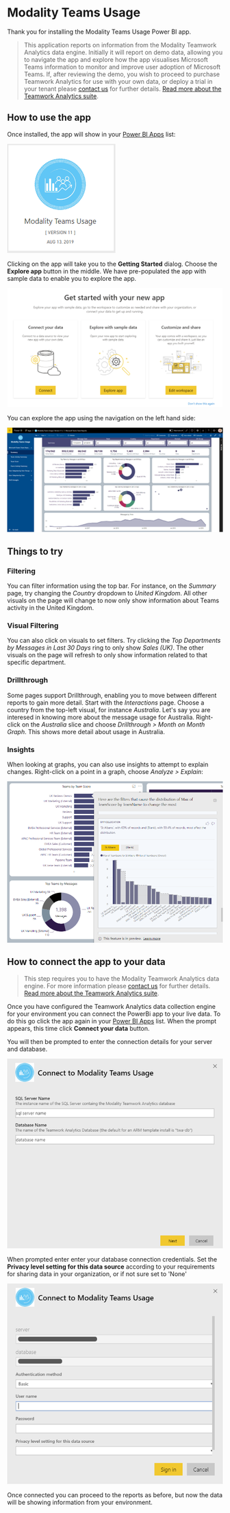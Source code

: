 # Modality Teams Usage

Thank you for installing the Modality Teams Usage Power BI app. 

> This application reports on information from the Modality Teamwork Analytics data engine.  Initially it will report on demo data, allowing you to navigate the app and explore how the app visualises Microsoft Teams information to monitor and improve user adoption of Microsoft Teams.  If, after reviewing the demo, you wish to proceed to purchase Teamwork Analytics for use with your own data, or deploy a trial in your tenant please [contact us](https://modalitysoftware.com/contact) for further details. [Read more about the Teamwork Analytics suite](https://modalitysoftware.com/teamwork-analytics).

## How to use the app

Once installed, the app will show in your [Power BI Apps](https://app.powerbi.com/groups/me/apps) list:

![alt text](images/usage/icon.png "Modality Teams Usage Icon")

Clicking on the app will take you to the **Getting Started** dialog. Choose the **Explore app** button in the middle. We have pre-populated the app with sample data to enable you to explore the app.

![alt text](images/usage/connectordemo.png "Get Started Dialog")

You can explore the app using the navigation on the left hand side:

![alt text](images/usage/summary.png "Summary")

## Things to try

### Filtering

You can filter information using the top bar. For instance, on the *Summary* page, try changing the *Country* dropdown to *United Kingdom*. All other visuals on the page will change to now only show information about Teams activity in the United Kingdom.

### Visual Filtering

You can also click on visuals to set filters. Try clicking the *Top Departments by Messages in Last 30 Days* ring to only show *Sales (UK)*. The other visuals on the page will refresh to only show information related to that specific department.

### Drillthrough
Some pages support Drillthrough, enabling you to move between different reports to gain more detail. Start with the *Interactions* page. Choose a country from the top-left visual, for instance *Australia*. Let's say you are interesed in knowing more about the message usage for Australia. Right-click on the *Australia* slice and choose *Drillthrough > Month on Month Graph*. This shows more detail about usage in Australia. 

### Insights
When looking at graphs, you can also use insights to attempt to explain changes. Right-click on a point in a graph, choose *Analyze > Explain*:

![alt text](images/usage/explain.png "Analysis")

## How to connect the app to your data

> This step requires you to have the Modality Teamwork Analytics data engine.  For more information please [contact us](https://modalitysoftware.com/contact) for further details. [Read more about the Teamwork Analytics suite](https://modalitysoftware.com/teamwork-analytics).

Once you have configured the Teamwork Analytics data collection engine for your environment you can connect the PowerBi app to your live data.  To do this go click the app again in your [Power BI Apps](https://app.powerbi.com/groups/me/apps) list.  When the prompt appears, this time click **Connect your data** button.

You will then be prompted to enter the connection details for your server and database.
  
![alt text](images/usage/connecttodata.png "Analysis")

When prompted enter enter your database connection credentials.  Set the **Privacy level setting for this data source** according to your requirements for sharing data in your organization, or if not sure set to 'None'

![alt text](images/usage/credentials.png "Analysis")

Once connected you can proceed to the reports as before, but now the data will be showing information from your environment.
